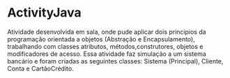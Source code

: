 # ActivityJava

Atividade desenvolvida em sala, onde pude aplicar dois principios da programação orientada a objetos (Abstração e Encapsulamento), trabalhando com classes atributos, métodos,construtores, objetos e modificadores de
acesso.
Essa atividade faz simulação a um sistema bancário e foram criadas as seguintes classes: Sistema (Principal), Cliente, Conta e CartãoCrédito.
